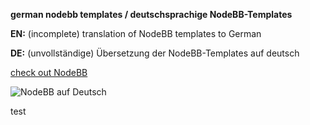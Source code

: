 **german nodebb templates / deutschsprachige NodeBB-Templates**

**EN:** (incomplete) translation of NodeBB templates to German

**DE:** (unvollständige) Übersetzung der NodeBB-Templates auf deutsch

[check out NodeBB](http://github.com/designcreateplay/NodeBB)

![NodeBB auf Deutsch](http://i.imgur.com/s7NKjg8.png)

test
